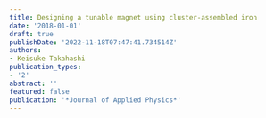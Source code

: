 ```yaml
---
title: Designing a tunable magnet using cluster-assembled iron
date: '2018-01-01'
draft: true
publishDate: '2022-11-18T07:47:41.734514Z'
authors:
- Keisuke Takahashi
publication_types:
- '2'
abstract: ''
featured: false
publication: '*Journal of Applied Physics*'
---
```


